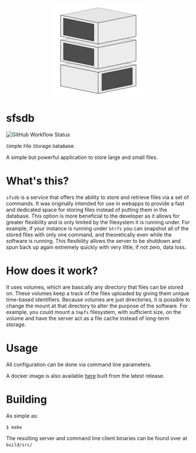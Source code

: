 <div align="center">

<img src="assets/logo.svg" height=250>

</div>

# sfsdb

![GitHub Workflow Status](https://img.shields.io/github/workflow/status/threadexio/sfsdb/Run%20tests?logo=github&style=plastic)

`S`imple
`F`ile
`S`torage
`D`ata`B`ase

A simple but powerful application to store large and small files.

# What's this?

`sfsdb` is a service that offers the ability to store and retrieve files via a set of commands. It was originally intended for use in webapps to provide a fast and dedicated space for storing files instead of putting them in the database. This option is more beneficial to the developer as it allows for greater flexibility and is only limited by the filesystem it is running under. For example, if your instance is running under `btrfs` you can snapshot all of the stored files with only one command, and theoretically even while the software is running. This flexibility allows the server to be shutdown and spun back up again extremely quickly with very little, if not zero, data loss.

# How does it work?

It uses volumes, which are basically any directory that files can be stored on. These volumes keep a track of the files uploaded by giving them unique time-based identifiers. Because volumes are just directories, it is possible to change the mount at that directory to alter the purpose of the software. For example, you could mount a `tmpfs` filesystem, with sufficient size, on the volume and have the server act as a file cache instead of long-term storage.

# Usage

All configuration can be done via command line parameters.

A docker image is also available [here](https://hub.docker.com/r/thatrandomguy/sfsdb) built from the latest release.

# Building

As simple as:

```
$ make
```

The resulting server and command line client binaries can be found over at `build/src/`
